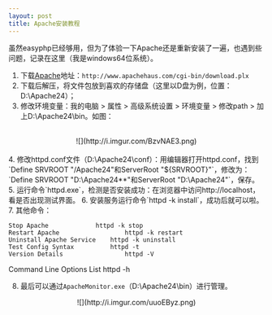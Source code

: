 ```yaml
---
layout: post
title: Apache安装教程
---
```


虽然easyphp已经够用，但为了体验一下Apache还是重新安装了一遍，也遇到些问题，记录在这里（我是windows64位系统）。

 1. 下载[Apache](http://www.apachehaus.com/cgi-bin/download.plx)地址：`http://www.apachehaus.com/cgi-bin/download.plx`
 2. 下载后解压，将文件包放到喜欢的存储盘（这里以D盘为例，位置：D:\Apache24）；
 3. 修改环境变量：我的电脑 > 属性 > 高级系统设置 > 环境变量 > 修改path > 加上D:\Apache24\bin。如图：
 <br>
<center>![](http://i.imgur.com/BzvNAE3.png)</center>
 <br>
 4. 修改httpd.conf文件（D:\Apache24\conf）：用编辑器打开httpd.conf，找到`Define SRVROOT "/Apache24"和ServerRoot "${SRVROOT}"`，修改为：`Define SRVROOT "D:\Apache24**"和ServerRoot "D:\Apache24"`，保存。
 5. 运行命令`httpd.exe`，检测是否安装成功：在浏览器中访问http://localhost，看是否出现测试界面。
 6. 安装服务运行命令`httpd -k install`，成功后就可以啦。
 7. 其他命令：

    Stop Apache	 	        httpd -k stop
    Restart Apache	                httpd -k restart
    Uninstall Apache Service	httpd -k uninstall
    Test Config Syntax	        httpd -t
    Version Details	                httpd -V
   Command Line Options List	httpd -h

 8. 最后可以通过`ApacheMonitor.exe`（D:\Apache24\bin）进行管理。
<center> ![](http://i.imgur.com/uuoEByz.png)</center>